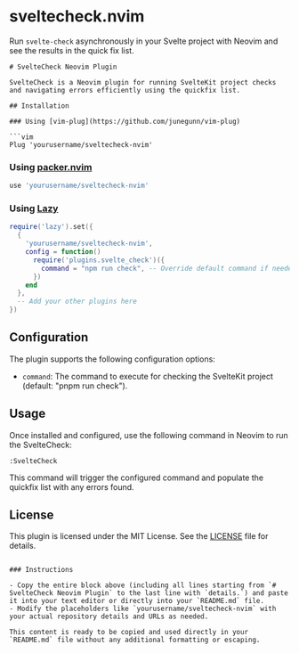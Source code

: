 # sveltecheck.nvim

Run `svelte-check` asynchronously in your Svelte project with Neovim and see the results in the quick fix list.

````
# SvelteCheck Neovim Plugin

SvelteCheck is a Neovim plugin for running SvelteKit project checks and navigating errors efficiently using the quickfix list.

## Installation

### Using [vim-plug](https://github.com/junegunn/vim-plug)

```vim
Plug 'yourusername/sveltecheck-nvim'
````

### Using [packer.nvim](https://github.com/wbthomason/packer.nvim)

```lua
use 'yourusername/sveltecheck-nvim'
```

### Using [Lazy](https://github.com/folke/lazy.nvim)

```lua
require('lazy').set({
  {
    'yourusername/sveltecheck-nvim',
    config = function()
      require('plugins.svelte_check')({
        command = "npm run check", -- Override default command if needed
      })
    end
  },
  -- Add your other plugins here
})
```

## Configuration

The plugin supports the following configuration options:

- `command`: The command to execute for checking the SvelteKit project (default: "pnpm run check").

## Usage

Once installed and configured, use the following command in Neovim to run the SvelteCheck:

```vim
:SvelteCheck
```

This command will trigger the configured command and populate the quickfix list with any errors found.

## License

This plugin is licensed under the MIT License. See the [LICENSE](LICENSE) file for details.

```

### Instructions

- Copy the entire block above (including all lines starting from `# SvelteCheck Neovim Plugin` to the last line with `details.`) and paste it into your text editor or directly into your `README.md` file.
- Modify the placeholders like `yourusername/sveltecheck-nvim` with your actual repository details and URLs as needed.

This content is ready to be copied and used directly in your `README.md` file without any additional formatting or escaping.
```
